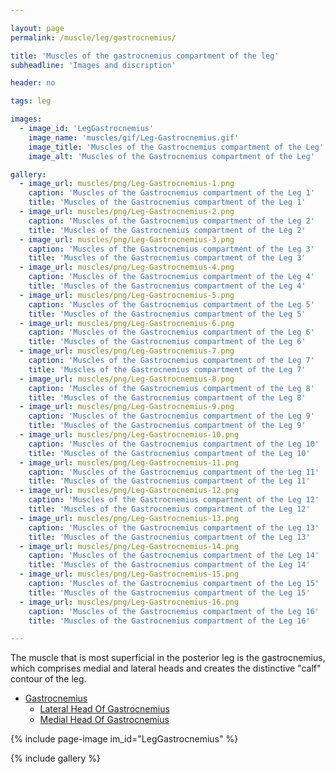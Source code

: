 ```yaml
---

layout: page
permalink: /muscle/leg/gastrocnemius/

title: 'Muscles of the gastrocnemius compartment of the leg'
subheadline: 'Images and discription'

header: no

tags: leg

images:
  - image_id: 'LegGastrocnemius'
    image_name: 'muscles/gif/Leg-Gastrocnemius.gif'
    image_title: 'Muscles of the Gastrocnemius compartment of the Leg'
    image_alt: 'Muscles of the Gastrocnemius compartment of the Leg' 

gallery:
  - image_url: muscles/png/Leg-Gastrocnemius-1.png
    caption: 'Muscles of the Gastrocnemius compartment of the Leg 1'
    title: 'Muscles of the Gastrocnemius compartment of the Leg 1'
  - image_url: muscles/png/Leg-Gastrocnemius-2.png
    caption: 'Muscles of the Gastrocnemius compartment of the Leg 2'
    title: 'Muscles of the Gastrocnemius compartment of the Leg 2'
  - image_url: muscles/png/Leg-Gastrocnemius-3.png
    caption: 'Muscles of the Gastrocnemius compartment of the Leg 3'
    title: 'Muscles of the Gastrocnemius compartment of the Leg 3'
  - image_url: muscles/png/Leg-Gastrocnemius-4.png
    caption: 'Muscles of the Gastrocnemius compartment of the Leg 4'
    title: 'Muscles of the Gastrocnemius compartment of the Leg 4'
  - image_url: muscles/png/Leg-Gastrocnemius-5.png
    caption: 'Muscles of the Gastrocnemius compartment of the Leg 5'
    title: 'Muscles of the Gastrocnemius compartment of the Leg 5'
  - image_url: muscles/png/Leg-Gastrocnemius-6.png
    caption: 'Muscles of the Gastrocnemius compartment of the Leg 6'
    title: 'Muscles of the Gastrocnemius compartment of the Leg 6'
  - image_url: muscles/png/Leg-Gastrocnemius-7.png
    caption: 'Muscles of the Gastrocnemius compartment of the Leg 7'
    title: 'Muscles of the Gastrocnemius compartment of the Leg 7'
  - image_url: muscles/png/Leg-Gastrocnemius-8.png
    caption: 'Muscles of the Gastrocnemius compartment of the Leg 8'
    title: 'Muscles of the Gastrocnemius compartment of the Leg 8'
  - image_url: muscles/png/Leg-Gastrocnemius-9.png
    caption: 'Muscles of the Gastrocnemius compartment of the Leg 9'
    title: 'Muscles of the Gastrocnemius compartment of the Leg 9'
  - image_url: muscles/png/Leg-Gastrocnemius-10.png
    caption: 'Muscles of the Gastrocnemius compartment of the Leg 10'
    title: 'Muscles of the Gastrocnemius compartment of the Leg 10'
  - image_url: muscles/png/Leg-Gastrocnemius-11.png
    caption: 'Muscles of the Gastrocnemius compartment of the Leg 11'
    title: 'Muscles of the Gastrocnemius compartment of the Leg 11'
  - image_url: muscles/png/Leg-Gastrocnemius-12.png
    caption: 'Muscles of the Gastrocnemius compartment of the Leg 12'
    title: 'Muscles of the Gastrocnemius compartment of the Leg 12'
  - image_url: muscles/png/Leg-Gastrocnemius-13.png
    caption: 'Muscles of the Gastrocnemius compartment of the Leg 13'
    title: 'Muscles of the Gastrocnemius compartment of the Leg 13'
  - image_url: muscles/png/Leg-Gastrocnemius-14.png
    caption: 'Muscles of the Gastrocnemius compartment of the Leg 14'
    title: 'Muscles of the Gastrocnemius compartment of the Leg 14'
  - image_url: muscles/png/Leg-Gastrocnemius-15.png
    caption: 'Muscles of the Gastrocnemius compartment of the Leg 15'
    title: 'Muscles of the Gastrocnemius compartment of the Leg 15'
  - image_url: muscles/png/Leg-Gastrocnemius-16.png
    caption: 'Muscles of the Gastrocnemius compartment of the Leg 16'
    title: 'Muscles of the Gastrocnemius compartment of the Leg 16'

---
```


The muscle that is most superficial in the posterior leg is the gastrocnemius, which comprises medial and lateral heads and creates the distinctive "calf" contour of the leg.

- [Gastrocnemius](/muscle/leg/gastrocnemius/)
  - [Lateral Head Of Gastrocnemius](/muscle/leg/lateralheadofgastrocnemius/)
  - [Medial Head Of Gastrocnemius](/muscle/leg/medialheadofgastrocnemius/)

{% include page-image im_id="LegGastrocnemius" %}

{% include gallery %}